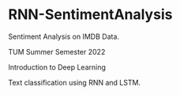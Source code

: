 # RNN-SentimentAnalysis
Sentiment Analysis on IMDB Data.

TUM Summer Semester 2022

Introduction to Deep Learning

Text classification using RNN and LSTM.

